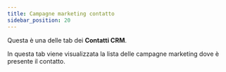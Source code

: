 ```yaml
---
title: Campagne marketing contatto
sidebar_position: 20
---
```


Questa è una delle tab dei **Contatti CRM**.

In questa tab viene visualizzata la lista delle campagne marketing dove è presente il contatto. 
